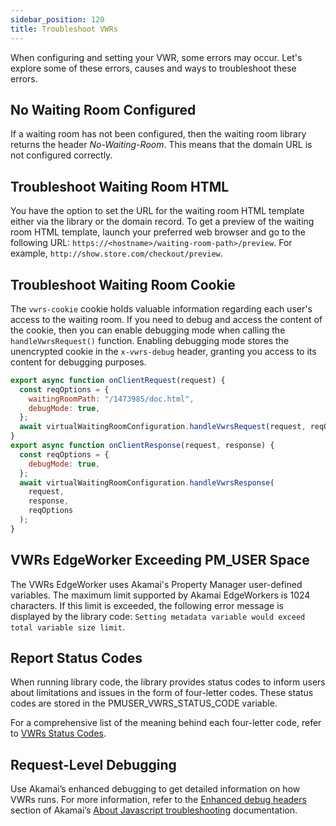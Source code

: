 ```yaml
---
sidebar_position: 120
title: Troubleshoot VWRs
---
```


When configuring and setting your VWR, some errors may occur. Let's explore some of these errors, causes and ways to troubleshoot these errors.


## No Waiting Room Configured

If a waiting room has not been configured, then the waiting room library returns the header _No-Waiting-Room_. This means that the domain URL is not configured correctly.

## Troubleshoot Waiting Room HTML

You have the option to set the URL for the waiting room HTML template either via the library or the domain record. To get a preview of the waiting room HTML template, launch your preferred web browser and go to the following URL: `https://<hostname>/waiting-room-path>/preview`. For example, `http://show.store.com/checkout/preview`.

## Troubleshoot Waiting Room Cookie

The `vwrs-cookie` cookie holds valuable information regarding each user's access to the waiting room. If you need to debug and access the content of the cookie, then you can enable debugging mode when calling the `handleVwrsRequest()` function. Enabling debugging mode stores the unencrypted cookie in the `x-vwrs-debug` header, granting you access to its content for debugging purposes.

```js
export async function onClientRequest(request) {
  const reqOptions = {
    waitingRoomPath: "/1473985/doc.html",
    debugMode: true,
  };
  await virtualWaitingRoomConfiguration.handleVwrsRequest(request, reqOptions);
}
export async function onClientResponse(request, response) {
  const reqOptions = {
    debugMode: true,
  };
  await virtualWaitingRoomConfiguration.handleVwrsResponse(
    request,
    response,
    reqOptions
  );
}
```

## VWRs EdgeWorker Exceeding PM_USER Space

The VWRs EdgeWorker uses Akamai's Property Manager user-defined variables. The maximum limit supported by Akamai EdgeWorkers is 1024 characters. If this limit is exceeded, the
following error message is displayed by the library code: `Setting metadata variable would exceed total variable size limit`.

## Report Status Codes

When running library code, the library provides status codes to inform users about limitations and issues in the form of four-letter codes. These status codes are stored in the PMUSER_VWRS_STATUS_CODE variable.

For a comprehensive list of the meaning behind each four-letter code, refer to [VWRs Status Codes](02-vwrs-status-codes.md).

## Request-Level Debugging

Use Akamai’s enhanced debugging to get detailed information on how VWRs runs. For more information, refer to the [Enhanced debug headers](https://techdocs.akamai.com/edgeworkers/docs/enable-enhanced-debug-headers) section of Akamai’s [About Javascript troubleshooting](https://techdocs.akamai.com/edgeworkers/docs/about-javacript-troubleshooting) documentation.
